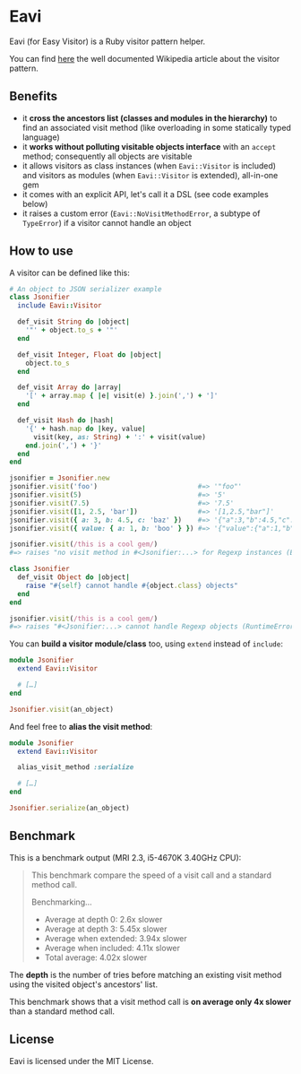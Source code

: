 # Eavi

Eavi (for Easy Visitor) is a Ruby visitor pattern helper.

You can find [here](https://en.wikipedia.org/wiki/Visitor_pattern) the well documented Wikipedia article about the visitor pattern.

## Benefits

- it **cross the ancestors list (classes and modules in the hierarchy)** to find an associated visit method (like overloading in some statically typed language)
- it **works without polluting visitable objects interface** with an `accept` method; consequently all objects are visitable
- it allows visitors as class instances (when `Eavi::Visitor` is included) and visitors as modules (when `Eavi::Visitor` is extended), all-in-one gem
- it comes with an explicit API, let's call it a DSL (see code examples below)
- it raises a custom error (`Eavi::NoVisitMethodError`, a subtype of `TypeError`) if a visitor cannot handle an object

## How to use

A visitor can be defined like this:

```ruby
# An object to JSON serializer example
class Jsonifier
  include Eavi::Visitor

  def_visit String do |object|
    '"' + object.to_s + '"'
  end

  def_visit Integer, Float do |object|
    object.to_s
  end

  def_visit Array do |array|
    '[' + array.map { |e| visit(e) }.join(',') + ']'
  end

  def_visit Hash do |hash|
    '{' + hash.map do |key, value|
      visit(key, as: String) + ':' + visit(value)
    end.join(',') + '}'
  end
end

jsonifier = Jsonifier.new
jsonifier.visit('foo')                         #=> '"foo"'
jsonifier.visit(5)                             #=> '5'
jsonifier.visit(7.5)                           #=> '7.5'
jsonifier.visit([1, 2.5, 'bar'])               #=> '[1,2.5,"bar"]'
jsonifier.visit({ a: 3, b: 4.5, c: 'baz' })    #=> '{"a":3,"b":4.5,"c":"baz"}'
jsonifier.visit({ value: { a: 1, b: 'boo' } }) #=> '{"value":{"a":1,"b":"boo"}}'

jsonifier.visit(/this is a cool gem/)
#=> raises "no visit method in #<Jsonifier:...> for Regexp instances (Eavi::NoVisitMethodError)"

class Jsonifier
  def_visit Object do |object|
    raise "#{self} cannot handle #{object.class} objects"
  end
end

jsonifier.visit(/this is a cool gem/)
#=> raises "#<Jsonifier:...> cannot handle Regexp objects (RuntimeError)"
```

You can **build a visitor module/class** too, using `extend` instead of `include`:

```ruby
module Jsonifier
  extend Eavi::Visitor

  # […]
end

Jsonifier.visit(an_object)
```

And feel free to **alias the visit method**:

```ruby
module Jsonifier
  extend Eavi::Visitor

  alias_visit_method :serialize

  # […]
end

Jsonifier.serialize(an_object)
```

## Benchmark

This is a benchmark output (MRI 2.3, i5-4670K 3.40GHz CPU):

> This benchmark compare the speed of a visit call and a standard method call.
>
> Benchmarking…
>
> - Average at depth 0:    2.6x slower
> - Average at depth 3:    5.45x slower
> - Average when extended: 3.94x slower
> - Average when included: 4.11x slower
> - Total average:         4.02x slower

The **depth** is the number of tries before matching an existing visit method using the visited object's ancestors' list.

This benchmark shows that a visit method call is **on average only 4x slower** than a standard method call.

## License

Eavi is licensed under the MIT License.
